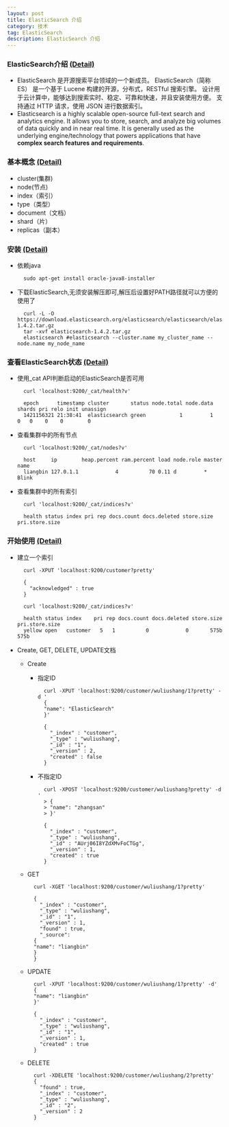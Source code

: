 ```yaml
---
layout: post
title: ElasticSearch 介绍 
category: 技术
tag: ElasticSearch
description: ElasticSearch 介绍
---
```


### ElasticSearch介绍 [(Detail)](http://www.elasticsearch.org/guide/en/elasticsearch/reference/current/getting-started.html)

- ElasticSearch 是开源搜索平台领域的一个新成员。 ElasticSearch（简称 ES） 是一个基于 Lucene 构建的开源，分布式，RESTful 搜索引擎。 设计用于云计算中，能够达到搜索实时、稳定、可靠和快速，并且安装使用方便。 支持通过 HTTP 请求，使用 JSON 进行数据索引。
- Elasticsearch is a highly scalable open-source full-text search and analytics engine. It allows you to store, search, and analyze big volumes of data quickly and in near real time. It is generally used as the underlying engine/technology that powers applications that have **complex search features and requirements**.

### 基本概念 [(Detail)](http://www.elasticsearch.org/guide/en/elasticsearch/reference/current/_basic_concepts.html)
- cluster(集群)
- node(节点)
- index（索引）
- type（类型）
- document（文档）
- shard（片）
- replicas（副本）

### 安装 [(Detail)](http://www.elasticsearch.org/guide/en/elasticsearch/reference/current/_installation.html)
- 依赖java

        sudo apt-get install oracle-java8-installer

- 下载ElasticSearch,无须安装解压即可,解压后设置好PATH路径就可以方便的使用了

        curl -L -O https://download.elasticsearch.org/elasticsearch/elasticsearch/elasticsearch-1.4.2.tar.gz
        tar -xvf elasticsearch-1.4.2.tar.gz
        elasticsearch #elasticsearch --cluster.name my_cluster_name --node.name my_node_name

### 查看ElasticSearch状态 [(Detail)](http://www.elasticsearch.org/guide/en/elasticsearch/guide/current/_cat_api.html)
- 使用_cat API判断启动的ElasticSearch是否可用

        curl 'localhost:9200/_cat/health?v'

        epoch      timestamp cluster       status node.total node.data shards pri relo init unassign
        1421156321 21:38:41  elasticsearch green           1         1      0   0    0    0        0

- 查看集群中的所有节点

        curl 'localhost:9200/_cat/nodes?v'

        host     ip        heap.percent ram.percent load node.role master name
        liangbin 127.0.1.1            4          70 0.11 d         *      Blink

- 查看集群中的所有索引

        curl 'localhost:9200/_cat/indices?v'

        health status index pri rep docs.count docs.deleted store.size pri.store.size

### 开始使用 [(Detail)](http://www.elasticsearch.org/guide/en/elasticsearch/reference/current/_create_an_index.html)

- 建立一个索引

        curl -XPUT 'localhost:9200/customer?pretty'

        {
          "acknowledged" : true
        }

        curl 'localhost:9200/_cat/indices?v'

        health status index    pri rep docs.count docs.deleted store.size pri.store.size
        yellow open   customer   5   1          0            0       575b           575b

- Create, GET, DELETE, UPDATE文档

    - Create

        - 指定ID

                curl -XPUT 'localhost:9200/customer/wuliushang/1?pretty' -d '
                {
                "name": "ElasticSearch"
                }'

                {
                  "_index" : "customer",
                  "_type" : "wuliushang",
                  "_id" : "1",
                  "_version" : 2,
                  "created" : false
                }

        - 不指定ID

                curl -XPOST 'localhost:9200/customer/wuliushang?pretty' -d '
                > {
                > "name": "zhangsan"
                > }'

                {
                  "_index" : "customer",
                  "_type" : "wuliushang",
                  "_id" : "AUrj06I8YZdXMvFoCTGg",
                  "_version" : 1,
                  "created" : true
                }


    - GET

            curl -XGET 'localhost:9200/customer/wuliushang/1?pretty'

            {
              "_index" : "customer",
              "_type" : "wuliushang",
              "_id" : "1",
              "_version" : 1,
              "found" : true,
              "_source":
            {
            "name": "liangbin"
            }
            }

    - UPDATE

            curl -XPUT 'localhost:9200/customer/wuliushang/1?pretty' -d'
            {
            "name": "liangbin"
            }'

            {
              "_index" : "customer",
              "_type" : "wuliushang",
              "_id" : "1",
              "_version" : 1,
              "created" : true
            }

    - DELETE

            curl -XDELETE 'localhost:9200/customer/wuliushang/2?pretty'
            {
              "found" : true,
              "_index" : "customer",
              "_type" : "wuliushang",
              "_id" : "2",
              "_version" : 2
            }




